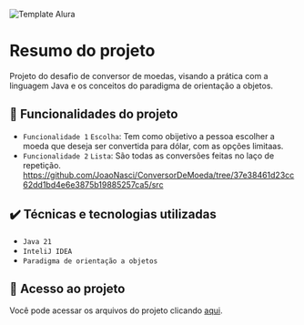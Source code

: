 ![Template Alura](https://github.com/gui-lirasilva/Edige-POO/blob/master/Template/Thumbnails%20GitHub.png?raw=true)


# Resumo do projeto
Projeto do desafio de conversor de moedas, visando a prática com a linguagem Java e os conceitos do paradigma de orientação a objetos.

## 🔨 Funcionalidades do projeto

- `Funcionalidade 1` `Escolha`: Tem como obijetivo a pessoa escolher a moeda que deseja ser convertida para dólar, com as opções limitaas.
- `Funcionalidade 2` `Lista`: São todas as conversões feitas no laço de repetição.     https://github.com/JoaoNasci/ConversorDeMoeda/tree/37e38461d23cc62dd1bd4e6e3875b19885257ca5/src

## ✔️ Técnicas e tecnologias utilizadas

- ``Java 21``
- ``InteliJ IDEA``
- ``Paradigma de orientação a objetos``

## 📁 Acesso ao projeto
Você pode acessar os arquivos do projeto clicando [aqui](https://github.com/JoaoNasci/ConversorDeMoeda/tree/main/src).
